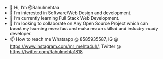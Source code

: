 - 👋 Hi, I’m @Rahulmehtaa
- 👀 I’m interested in Software/Web Design and development.
- 🌱 I’m currently learning Full Stack Web Development.
- 💞️ I’m looking to collaborate on Any Open Source Project which can boost my learning more fast and make me an skilled and industry-ready developer.
- 📫 How to reach me Whatsapp @ 8585935587, IG @ https://www.instagram.com/mr_mehta4uh/, Twitter @ https://twitter.com/Rahulmehta1818

<!---
Rahulmehtaa/Rahulmehtaa is a ✨ special ✨ repository because its `README.md` (this file) appears on your GitHub profile.
You can click the Preview link to take a look at your changes.
--->
